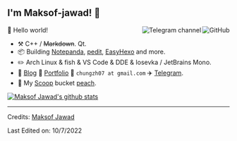 ## I'm Maksof-jawad! :wave:

<a href="https://github.com/maksof-jawad"><img align="right" alt="GitHub" src="https://img.shields.io/badge/dynamic/json?logo=github&label=GitHub+Followers&labelColor=282c34&color=181717&query=%24.data.totalSubs&url=https%3A%2F%2Fapi.spencerwoo.com%2Fsubstats%2F%3Fsource%3Dgithub%26queryKey%3Dmaksof-jawad&longCache=true"/></a>

<a href="https://t.me/skyporker_channel"><img align="right" alt="Telegram channel" src="https://img.shields.io/badge/dynamic/json?logo=telegram&label=%40skyporker_channel&labelColor=282c34&suffix=+members&color=2CA5E0&query=%24.data.totalSubs&url=https%3A%2F%2Fapi.spencerwoo.com%2Fsubstats%2F%3Fsource%3Dtelegram%26queryKey%3Dskyporker_channel&longCache=true"/></a>

🎊 Hello world!

- :hammer_and_pick: C++ / ~~Markdown~~. Qt.
- :package: Building [Notepanda](https://github.com/ChungZH/notepanda), [pedit](https://github.com/pandaos/pedit), [EasyHexo](https://github.com/EasyHexo/Easy-Hexo) and more.
- :pencil2: Arch Linux & fish & VS Code & DDE & Iosevka / JetBrains Mono.
- :memo: [Blog](https://chungzh.cn) :card_index: [Portfolio](https://chungzh.cc) :email: `chungzh07 at gmail.com` :airplane: [Telegram](https://t.me/realChungZH).
- :peach: My [Scoop](https://scoop.sh) bucket [peach](https://github.com/ChungZH/peach).

[![Maksof Jawad's github stats](https://github-readme-stats.vercel.app/api?username=maksof-jawad)](https://github.com/anuraghazra/github-readme-stats)

-----
Credits: [Maksof Jawad](https://github.com/maksof-jawad)

Last Edited on: 10/7/2022
